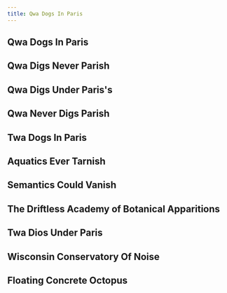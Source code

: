 ```yaml
---
title: Qwa Dogs In Paris
---
```


## Qwa Dogs In Paris
## Qwa Digs Never Parish
## Qwa Digs Under Paris's
## Qwa Never Digs Parish
## Twa Dogs In Paris
## Aquatics Ever Tarnish
## Semantics Could Vanish
## The Driftless Academy of Botanical Apparitions
## Twa Dios Under Paris
## Wisconsin Conservatory Of Noise
## Floating Concrete Octopus
